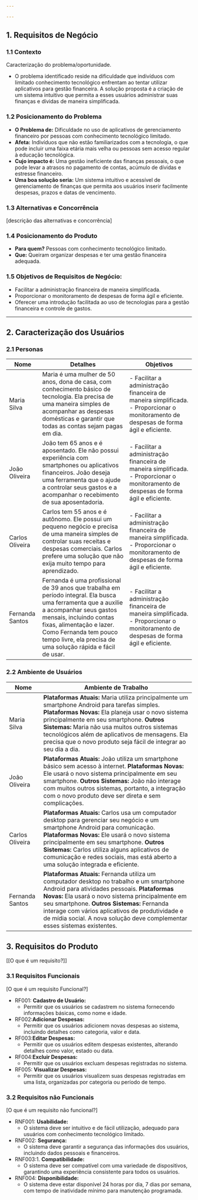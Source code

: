 ```yaml
---

---
```


## 1. Requisitos de Negócio

### 1.1 Contexto
Caracterização do problema/oportunidade.

-  O problema identificado reside na dificuldade que indivíduos com limitado conhecimento tecnológico enfrentam ao tentar utilizar aplicativos para gestão financeira. A solução proposta é a criação de um sistema intuitivo que permita a esses usuários administrar suas finanças e dívidas de maneira simplificada.

### 1.2 Posicionamento do Problema
- **O Problema de:** Dificuldade no uso de aplicativos de gerenciamento financeiro por pessoas com conhecimento tecnológico limitado.
- **Afeta:** Indivíduos que não estão familiarizados com a tecnologia, o que pode incluir uma faixa etária mais velha ou pessoas sem acesso regular à educação tecnológica.
- **Cujo impacto é:** Uma gestão ineficiente das finanças pessoais, o que pode levar a atrasos no pagamento de contas, acúmulo de dívidas e estresse financeiro.
- **Uma boa solução seria:** Um sistema intuitivo e acessível de gerenciamento de finanças que permita aos usuários inserir facilmente despesas, prazos e datas de vencimento.

### 1.3 Alternativas e Concorrência
[descrição das alternativas e concorrência]

### 1.4 Posicionamento do Produto
- **Para quem?** Pessoas com conhecimento tecnológico limitado.
- **Que:** Queiram organizar despesas e ter uma gestão financeira adequada.

### 1.5 Objetivos de Requisitos de Negócio:
- Facilitar a administração financeira de maneira simplificada.
- Proporcionar o monitoramento de despesas de forma ágil e eficiente.
- Oferecer uma introdução facilitada ao uso de tecnologias para a gestão financeira e controle de gastos.

---
## 2. Caracterização dos Usuários

### 2.1 Personas

| Nome            | Detalhes                                                                                                                                                                                                                                                                               | Objetivos                                                                                                                                                         |
| --------------- | -------------------------------------------------------------------------------------------------------------------------------------------------------------------------------------------------------------------------------------------------------------------------------------- | ----------------------------------------------------------------------------------------------------------------------------------------------------------------- |
| Maria Silva     | Maria é uma mulher de 50 anos, dona de casa, com conhecimento básico de tecnologia. Ela precisa de uma maneira simples de acompanhar as despesas domésticas e garantir que todas as contas sejam pagas em dia.                                                                         | - Facilitar a administração financeira de maneira simplificada.                             - Proporcionar o monitoramento de despesas de forma ágil e eficiente. |
| João Oliveira   | João tem 65 anos e é aposentado. Ele não possui experiência com smartphones ou aplicativos financeiros. João deseja uma ferramenta que o ajude a controlar seus gastos e a acompanhar o recebimento de sua aposentadoria.                                                              | - Facilitar a administração financeira de maneira simplificada.                             - Proporcionar o monitoramento de despesas de forma ágil e eficiente. |
| Carlos Oliveira | Carlos tem 55 anos e é autônomo. Ele possui um pequeno negócio e precisa de uma maneira simples de controlar suas receitas e despesas comerciais. Carlos prefere uma solução que não exija muito tempo para aprendizado.                                                               | - Facilitar a administração financeira de maneira simplificada.                             - Proporcionar o monitoramento de despesas de forma ágil e eficiente. |
| Fernanda Santos | Fernanda é uma profissional de 39 anos que trabalha em período integral. Ela busca uma ferramenta que a auxilie a acompanhar seus gastos mensais, incluindo contas fixas, alimentação e lazer. Como Fernanda tem pouco tempo livre, ela precisa de uma solução rápida e fácil de usar. | - Facilitar a administração financeira de maneira simplificada.                            - Proporcionar o monitoramento de despesas de forma ágil e eficiente.  |
### 2.2 Ambiente de Usuários

| Nome            | Ambiente de Trabalho                                                                                                                                                                                                                                                                                                                                                                                                                                                                                                                               |
| --------------- | -------------------------------------------------------------------------------------------------------------------------------------------------------------------------------------------------------------------------------------------------------------------------------------------------------------------------------------------------------------------------------------------------------------------------------------------------------------------------------------------------------------------------------------------------- |
| Maria Silva     | **Plataformas Atuais:** Maria utiliza principalmente um smartphone Android para tarefas simples.                                                                          **Plataformas Novas:** Ela planeja usar o novo sistema principalmente em seu smartphone.                                                                                                **Outros Sistemas:** Maria não usa muitos outros sistemas tecnológicos além de aplicativos de mensagens. Ela precisa que o novo produto seja fácil de integrar ao seu dia a dia. |
| João Oliveira   | **Plataformas Atuais:** João utiliza um smartphone básico sem acesso à internet.                                                                                              **Plataformas Novas:** Ele usará o novo sistema principalmente em seu smartphone.                                                                                                            **Outros Sistemas:** João não interage com muitos outros sistemas, portanto, a integração com o novo produto deve ser direta e sem complicações.                        |
| Carlos Oliveira | **Plataformas Atuais:** Carlos usa um computador desktop para gerenciar seu negócio e um smartphone Android para comunicação.                        **Plataformas Novas:** Ele usará o novo sistema principalmente em seu smartphone.                                                                                                **Outros Sistemas:** Carlos utiliza alguns aplicativos de comunicação e redes sociais, mas está aberto a uma solução integrada e eficiente.                                                                  |
| Fernanda Santos | **Plataformas Atuais:** Fernanda utiliza um computador desktop no trabalho e um smartphone Android para atividades pessoais.                        **Plataformas Novas:** Ela usará o novo sistema principalmente em seu smartphone.                                                                                                **Outros Sistemas:** Fernanda interage com vários aplicativos de produtividade e de mídia social. A nova solução deve complementar esses sistemas existentes.                                                 |
## 3. Requisitos do Produto
[[O que é um requisito?]]
### 3.1 Requisitos Funcionais
[O  que é um requisito Funcional?]
- RF001: **Cadastro de Usuário:**
    - Permitir que os usuários se cadastrem no sistema fornecendo informações básicas, como nome e idade.
- RF002:**Adicionar Despesas:**
    - Permitir que os usuários adicionem novas despesas ao sistema, incluindo detalhes como categoria, valor e data.
- RF003:**Editar Despesas:**
    - Permitir que os usuários editem despesas existentes, alterando detalhes como valor, estado ou data.
- RF004:**Excluir Despesas:**
    - Permitir que os usuários excluam despesas registradas no sistema.
- RF005: **Visualizar Despesas:**
    - Permitir que os usuários visualizem suas despesas registradas em uma lista, organizadas por categoria ou período de tempo.

### 3.2 Requisitos não Funcionais
[O que é um requisito não funcional?]
- RNF001: **Usabilidade:**
    - O sistema deve ser intuitivo e de fácil utilização, adequado para usuários com conhecimento tecnológico limitado.
- RNF002: **Segurança:**
	- O sistema deve garantir a segurança das informações dos usuários, incluindo dados pessoais e financeiros.
- RNF003:1. **Compatibilidade:**
    - O sistema deve ser compatível com uma variedade de dispositivos, garantindo uma experiência consistente para todos os usuários.
- RNF004: **Disponibilidade:**
    - O sistema deve estar disponível 24 horas por dia, 7 dias por semana, com tempo de inatividade mínimo para manutenção programada.